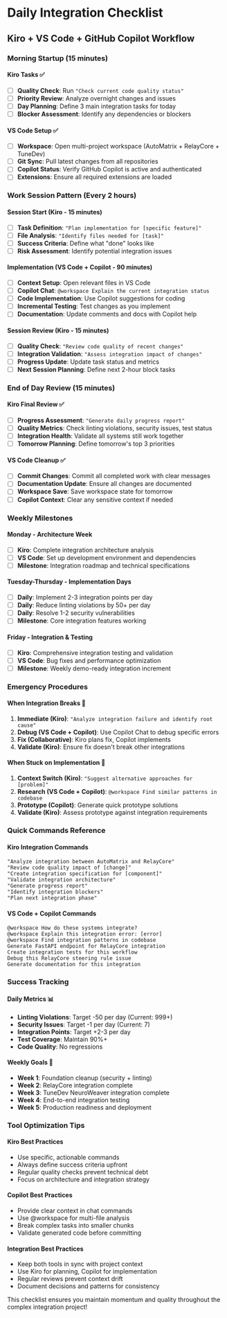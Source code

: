 # Daily Integration Checklist
## Kiro + VS Code + GitHub Copilot Workflow

### Morning Startup (15 minutes)

#### Kiro Tasks ✅
- [ ] **Quality Check**: Run `"Check current code quality status"`
- [ ] **Priority Review**: Analyze overnight changes and issues
- [ ] **Day Planning**: Define 3 main integration tasks for today
- [ ] **Blocker Assessment**: Identify any dependencies or blockers

#### VS Code Setup ✅
- [ ] **Workspace**: Open multi-project workspace (AutoMatrix + RelayCore + TuneDev)
- [ ] **Git Sync**: Pull latest changes from all repositories
- [ ] **Copilot Status**: Verify GitHub Copilot is active and authenticated
- [ ] **Extensions**: Ensure all required extensions are loaded

### Work Session Pattern (Every 2 hours)

#### Session Start (Kiro - 15 minutes)
- [ ] **Task Definition**: `"Plan implementation for [specific feature]"`
- [ ] **File Analysis**: `"Identify files needed for [task]"`
- [ ] **Success Criteria**: Define what "done" looks like
- [ ] **Risk Assessment**: Identify potential integration issues

#### Implementation (VS Code + Copilot - 90 minutes)
- [ ] **Context Setup**: Open relevant files in VS Code
- [ ] **Copilot Chat**: `@workspace Explain the current integration status`
- [ ] **Code Implementation**: Use Copilot suggestions for coding
- [ ] **Incremental Testing**: Test changes as you implement
- [ ] **Documentation**: Update comments and docs with Copilot help

#### Session Review (Kiro - 15 minutes)
- [ ] **Quality Check**: `"Review code quality of recent changes"`
- [ ] **Integration Validation**: `"Assess integration impact of changes"`
- [ ] **Progress Update**: Update task status and metrics
- [ ] **Next Session Planning**: Define next 2-hour block tasks

### End of Day Review (15 minutes)

#### Kiro Final Review ✅
- [ ] **Progress Assessment**: `"Generate daily progress report"`
- [ ] **Quality Metrics**: Check linting violations, security issues, test status
- [ ] **Integration Health**: Validate all systems still work together
- [ ] **Tomorrow Planning**: Define tomorrow's top 3 priorities

#### VS Code Cleanup ✅
- [ ] **Commit Changes**: Commit all completed work with clear messages
- [ ] **Documentation Update**: Ensure all changes are documented
- [ ] **Workspace Save**: Save workspace state for tomorrow
- [ ] **Copilot Context**: Clear any sensitive context if needed

### Weekly Milestones

#### Monday - Architecture Week
- [ ] **Kiro**: Complete integration architecture analysis
- [ ] **VS Code**: Set up development environment and dependencies
- [ ] **Milestone**: Integration roadmap and technical specifications

#### Tuesday-Thursday - Implementation Days
- [ ] **Daily**: Implement 2-3 integration points per day
- [ ] **Daily**: Reduce linting violations by 50+ per day
- [ ] **Daily**: Resolve 1-2 security vulnerabilities
- [ ] **Milestone**: Core integration features working

#### Friday - Integration & Testing
- [ ] **Kiro**: Comprehensive integration testing and validation
- [ ] **VS Code**: Bug fixes and performance optimization
- [ ] **Milestone**: Weekly demo-ready integration increment

### Emergency Procedures

#### When Integration Breaks 🚨
1. **Immediate (Kiro)**: `"Analyze integration failure and identify root cause"`
2. **Debug (VS Code + Copilot)**: Use Copilot Chat to debug specific errors
3. **Fix (Collaborative)**: Kiro plans fix, Copilot implements
4. **Validate (Kiro)**: Ensure fix doesn't break other integrations

#### When Stuck on Implementation 🤔
1. **Context Switch (Kiro)**: `"Suggest alternative approaches for [problem]"`
2. **Research (VS Code + Copilot)**: `@workspace Find similar patterns in codebase`
3. **Prototype (Copilot)**: Generate quick prototype solutions
4. **Validate (Kiro)**: Assess prototype against integration requirements

### Quick Commands Reference

#### Kiro Integration Commands
```
"Analyze integration between AutoMatrix and RelayCore"
"Review code quality impact of [change]"
"Create integration specification for [component]"
"Validate integration architecture"
"Generate progress report"
"Identify integration blockers"
"Plan next integration phase"
```

#### VS Code + Copilot Commands
```
@workspace How do these systems integrate?
@workspace Explain this integration error: [error]
@workspace Find integration patterns in codebase
Generate FastAPI endpoint for RelayCore integration
Create integration tests for this workflow
Debug this RelayCore steering rule issue
Generate documentation for this integration
```

### Success Tracking

#### Daily Metrics 📊
- **Linting Violations**: Target -50 per day (Current: 999+)
- **Security Issues**: Target -1 per day (Current: 7)
- **Integration Points**: Target +2-3 per day
- **Test Coverage**: Maintain 90%+
- **Code Quality**: No regressions

#### Weekly Goals 🎯
- **Week 1**: Foundation cleanup (security + linting)
- **Week 2**: RelayCore integration complete
- **Week 3**: TuneDev NeuroWeaver integration complete  
- **Week 4**: End-to-end integration testing
- **Week 5**: Production readiness and deployment

### Tool Optimization Tips

#### Kiro Best Practices
- Use specific, actionable commands
- Always define success criteria upfront
- Regular quality checks prevent technical debt
- Focus on architecture and integration strategy

#### Copilot Best Practices
- Provide clear context in chat commands
- Use @workspace for multi-file analysis
- Break complex tasks into smaller chunks
- Validate generated code before committing

#### Integration Best Practices
- Keep both tools in sync with project context
- Use Kiro for planning, Copilot for implementation
- Regular reviews prevent context drift
- Document decisions and patterns for consistency

This checklist ensures you maintain momentum and quality throughout the complex integration project!